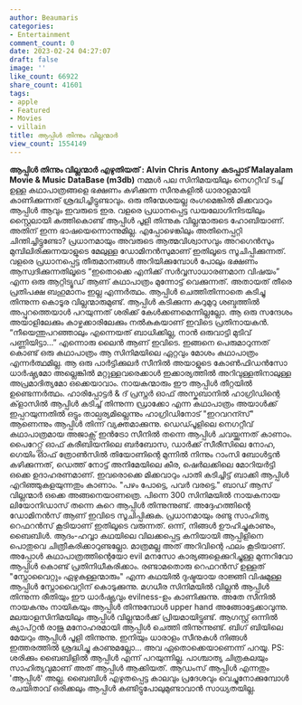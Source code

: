 ```yaml
---
author: Beaumaris
categories:
- Entertainment
comment_count: 0
date: 2023-02-24 04:27:07
draft: false
image: ''
like_count: 66922
share_count: 41601
tags:
- apple
- Featured
- Movies
- villain
title: ആപ്പിൾ തിന്നും വില്ലന്മാർ
view_count: 1554149
---
```


**ആപ്പിൾ തിന്നും വില്ലന്മാർ** **എഴുതിയത് : Alvin Chris Antony** **കടപ്പാട് Malayalam Movie & Music DataBase (m3db)** നമ്മൾ പല സിനിമയയിലും നെഗറ്റീവ് ടച്ച് ഉള്ള കഥാപാത്രങ്ങളെ ഭക്ഷണം കഴിക്കുന്ന സീനുകളിൽ ധാരാളമായി കാണിക്കുന്നത് ശ്രദ്ധിച്ചിട്ടുണ്ടാവും. ഒരു തീന്മേശയല്ല രംഗമെങ്കിൽ മിക്കവാറും ആപ്പിൾ ആവും ഇവരുടെ ഇര. വളരെ പ്രധാനപ്പെട്ട ഡയലോഗിനിടയിലും സ്റ്റൈലായി കത്തികൊണ്ട് ആപ്പിൾ പൂളി തിന്നുക വില്ലന്മാരുടെ ഹോബിയാണ്. അതിന് ഇന്ന ഭാഷയെന്നൊന്നുമില്ല. എപ്പോഴെങ്കിലും അതിനെപ്പറ്റി ചിന്തിച്ചിട്ടുണ്ടോ? പ്രധാനമായും അവരുടെ ആത്മവിശ്വാസവും അറഗെൻസും മുമ്പിലിരിക്കുന്നയാളുടെ മേലുള്ള ഡോമിനൻസുമാണ് ഇതിലൂടെ സൂചിപ്പിക്കുന്നത്. വളരെ പ്രധാനപ്പെട്ട തീരുമാനങ്ങൾ അറിയിക്കുമ്പോൾ പോലും ഭക്ഷണം ആസ്വദിക്കുന്നതിലൂടെ “ഇതൊക്കെ എനിക്ക് സർവ്വസാധാരണമാന വിഷയം” എന്ന ഒരു ആറ്റിട്യൂഡ് ആണ് കഥാപാത്രം മുന്നോട്ട് വെക്കുന്നത്. അതായത് തീരെ പ്രതിപക്ഷ ബഹുമാനം ഇല്ല എന്നർത്ഥം. ആപ്പിൾ ചെത്തിതിന്നാതെ കടിച്ചു തിന്നുന്ന കൊടൂര വില്ലന്മാരുമുണ്ട്. ആപ്പിൾ കടിക്കുന്ന കറുമുറു ശബ്ദത്തിൽ അപ്പുറത്തെയാൾ പറയുന്നത് ശരിക്ക് കേൾക്കണമെന്നില്ലല്ലോ. ആ ഒരു സന്ദേശം അയാളിലേക്കും കാഴ്ചക്കാരിലേക്കും നൽകുകയാണ് ഇവിടെ പ്രതിനായകൻ. “നീയെന്തുപറഞ്ഞാലും എന്നെയത് ബാധിക്കില്ല, നാൻ ഒരുവാട്ടി മുടിവ് പണ്ണിയിട്ടാ…” എന്നൊരു ലൈൻ ആണ് ഇവിടെ. ഇങ്ങനെ പെരുമാറുന്നത് കൊണ്ട് ഒരു കഥാപാത്രം ആ സിനിമയിലെ ഏറ്റവും മോശം കഥാപാത്രം എന്നർത്ഥമില്ല. ആ ഒരു പാർട്ടിക്കുലർ സീനിൽ അയാളുടെ കോൺഫിഡൻസോ ധാർഷ്ട്യമോ അല്ലെങ്കിൽ മറ്റുള്ളവരെക്കാൾ ഇക്കാര്യത്തിൽ അറിവുള്ളതിനാലുള്ള അപ്രമാദിത്യമോ ഒക്കെയാവാം. നായകന്മാരും ഈ ആപ്പിൾ തീറ്റയിൽ ഉണ്ടെന്നർത്ഥം. ഹാരിപ്പോട്ടർ & ദ് പ്രസ്നർ ഓഫ് അസ്കബാനിൽ ഹാഗ്രിഡിന്റെ ക്‌ളാസിൽ ആപ്പിൾ കടിച്ച് തിന്നുന്ന ഡ്രാക്കോ എന്ന കഥാപാത്രം അയാൾക്ക് ഇപ്പറയുന്നതിൽ ഒട്ടും താല്പര്യമില്ലെന്നും ഹാഗ്രിഡിനോട് "ഇറവറന്സ്" ആണെന്നും ആപ്പിൾ തിന്ന് വ്യക്തമാക്കുന്നു. ഡെഡ്പൂളിലെ നെഗറ്റീവ് കഥാപാത്രമായ അജാക്സ് ഇൻട്രോ സീനിൽ തന്നെ ആപ്പിൾ ചവയ്ക്കുന്നത് കാണാം. പൈറേറ്റ്സ് ഓഫ് കരീബിയനിലെ ബർബോസ, ഡാർക്ക് സീരീസിലെ നോഹ, ഗെയിം ഓഫ് ത്രോൺസിൽ തിയോണിന്റെ മുന്നിൽ നിന്നും റാംസി ബോൾട്ടൻ കഴിക്കുന്നത്, ഡെത്ത് നോട്ട് അനിമേയിലെ കീര, ഷെർലക്കിലെ മോറിയർട്ടി ഒക്കെ ഉദാഹരണമാണ്. ഇവരൊക്കെ മിക്കവാറും പാതി കടിച്ചിട്ട് ബാക്കി ആപ്പിൾ എറിഞ്ഞുകളയുന്നതും കാണാം. "പഴം പോട്ടെ, പവർ വരട്ടെ." ബാഡ് ആസ് വില്ലന്മാർ ഒക്കെ അങ്ങനെയാണത്രെ. പിന്നെ 300 സിനിമയിൽ നായകനായ ലിയോനിഡാസ് തന്നെ കുറെ ആപ്പിൾ തിന്നുന്നുണ്ട്. അദ്ദേഹത്തിന്റെ ഡോമിനൻസ് ആണ് ഇവിടെ സൂചിപ്പിക്കുക. പ്രധാനമായും രണ്ടു സാഹിത്യ റെഫറൻസ് കൂടിയാണ് ഇതിലൂടെ വരുന്നത്. ഒന്ന്, നിങ്ങൾ ഊഹിച്ചുകാണും, ബൈബിൾ. ആദം-ഹവ്വാ കഥയിലെ വിലക്കപ്പെട്ട കനിയായി ആപ്പിളിനെ പൊതുവെ ചിത്രീകരിക്കാറുണ്ടല്ലോ. മാത്രമല്ല അത് അറിവിന്റെ ഫലം കൂടിയാണ്. അപ്പോൾ കഥാപാത്രത്തിന്റെയോ evil മനസോ കാര്യങ്ങളെക്കുറിച്ചുള്ള മുന്നറിവോ ആപ്പിൾ കൊണ്ട് പ്രതിനിധീകരിക്കാം. രണ്ടാമതൊരു റെഫറൻസ് ഉള്ളത് "സ്നോവൈറ്റും ഏഴുകുള്ളന്മാരും" എന്ന കഥയിൽ ദുഷ്ടയായ രാജ്ഞി വിഷമുള്ള ആപ്പിൾ സ്നോവൈറ്റിന് കൊടുക്കുന്നു. മഗധീര സിനിമയിൽ വില്ലൻ ആപ്പിൾ തിന്നുന്ന രീതിയും ഈ ധാർഷ്ട്യവും evilness-ഉം കാണിക്കുന്നു. അതേ സീനിൽ നായകനും നായികയും ആപ്പിൾ തിന്നുമ്പോൾ upper hand അങ്ങോട്ടേക്കാവുന്നു. മലയാളസിനിമയിലും ആപ്പിൾ വില്ലന്മാർക്ക് പ്രിയമായിട്ടുണ്ട്. ആഗസ്റ്റ് ഒന്നിൽ ക്യാപ്റ്റൻ രാജു മനോഹരമായി ആപ്പിൾ ചെത്തി തിന്നുന്നുണ്ട്. ബിഗ് ബിയിലെ മേയറും ആപ്പിൾ പൂളി തിന്നുന്നു. ഇനിയും ധാരാളം സീനുകൾ നിങ്ങൾ ഇത്തരത്തിൽ ശ്രദ്ധിച്ചു കാണുമല്ലോ... അവ ഏതൊക്കെയാണെന്ന് പറയൂ. PS: ശരിക്കും ബൈബിളിൽ ആപ്പിൾ എന്ന് പറയുന്നില്ല. പാശ്ചാത്യ ചിത്രകലയും സാഹിത്യവുമാണ് അത് ആപ്പിൾ ആക്കിയത്. ആഡംസ് ആപ്പിൾ എന്നതും 'ആപ്പിൾ' അല്ല. ബൈബിൾ എഴുതപ്പെട്ട കാലവും പ്രദേശവും വെച്ചുനോക്കുമ്പോൾ രചയിതാവ് ഒരിക്കലും ആപ്പിൾ കണ്ടിട്ടുപോലുമുണ്ടാവാൻ സാധ്യതയില്ല.